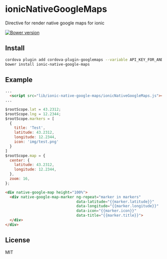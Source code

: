 # ionicNativeGoogleMaps
Directive for render native google maps for ionic

[![Bower version](https://badge.fury.io/bo/ionic-native-google-maps.svg)](https://github.com/null-none/ionic-native-google-maps)

## Install

```bash
cordova plugin add cordova-plugin-googlemaps --variable API_KEY_FOR_ANDROID="YOUR_ANDROID_API_KEY_IS_HERE" --variable API_KEY_FOR_IOS="YOUR_IOS_API_KEY_IS_HERE"
bower install ionic-native-google-maps
```

## Example

```html
...
  <script src="lib/ionic-native-google-maps/ionicNativeGoogleMaps.js"></script>
...

```


```js
$rootScope.lat = 43.2312;
$rootScope.lng = 12.2344;
$rootScope.markers = [
  {
    title: 'Test',
    latitude: 43.2312,
    longitude: 12.2344,
    icon: 'img/test.png'
  }
]
$rootScope.map = {
  center: {
    latitude: 43.2312,
    longitude: 12.2344,
  },
  zoom: 16,
};
```

```html
<div native-google-map height="100%">
  <div native-google-map-marker ng-repeat="marker in markers"
                                data-latitude="{{marker.latitude}}"
                                data-longitude="{{marker.longitude}}"
                                data-icon="{{marker.icon}}"
                                data-title="{{marker.title}}">
  </div>
</div>
```

## License
MIT
